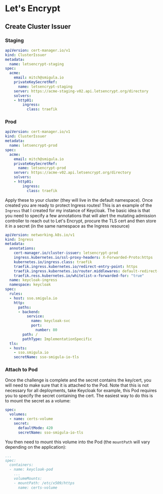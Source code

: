 # Let's Encrypt

## Create Cluster Issuer

### Staging  

```yaml
apiVersion: cert-manager.io/v1
kind: ClusterIssuer
metadata:
  name: letsencrypt-staging
spec:
  acme:
    email: mitch@smigula.io
    privateKeySecretRef:
      name: letsencrypt-staging
    server: https://acme-staging-v02.api.letsencrypt.org/directory
    solvers:
    - http01:
        ingress:
          class: traefik
```

### Prod

```yaml
apiVersion: cert-manager.io/v1
kind: ClusterIssuer
metadata:
  name: letsencrypt-prod
spec:
  acme:
    email: mitch@smigula.io
    privateKeySecretRef:
      name: letsencrypt-prod
    server: https://acme-v02.api.letsencrypt.org/directory
    solvers:
    - http01:
        ingress:
          class: traefik
```

Apply these to your cluster (they will live in the default namespace). Once created you are ready to protect Ingress routes! This is an example of the `Ingress` that I created for my instance of Keycloak. The basic idea is that you need to specify a few annotations that will alert the mutating admission controller to reach out to Let's Encrypt, procure the TLS cert and then store it in a secret (in the same namespace as the Ingress resource)

```yaml
apiVersion: networking.k8s.io/v1
kind: Ingress
metadata:
  annotations:
    cert-manager.io/cluster-issuer: letsencrypt-prod
    ingress.kubernetes.io/ssl-proxy-headers: X-Forwarded-Proto:https
    kubernetes.io/ingress.class: traefik
    traefik.ingress.kubernetes.io/redirect-entry-point: https
    traefik.ingress.kubernetes.io/router.middlewares: default-redirect-https@kubernetescrd
    traefik.ress.kubernetes.io/whitelist-x-forwarded-for: "true"
  name: keycloak-ingress
  namespace: keycloak
spec:
  rules:
  - host: sso.smigula.io
    http:
      paths:
      - backend:
          service:
            name: keycloak-svc
            port:
              number: 80
        path: /
        pathType: ImplementationSpecific
  tls:
  - hosts:
    - sso.smigula.io
    secretName: sso-smigula-io-tls
```

### Attach to Pod

Once the challenge is complete and the secret contains the key/cert, you will need to make sure that it is attached to the Pod. Note that this is not necessary for all deployments, take Keycloak for example, this Pod requires you to specify the secret containing the cert. The easiest way to do this is to mount the secret as a volume:  

```yaml
spec:
  volumes:
  - name: certs-volume
    secret:
      defaultMode: 420
      secretName: sso-smigula-io-tls
```

You then need to mount this volume into the Pod (the `mountPath` will vary depending on the application):  

```yaml
...
spec:
  containers:
  - name: keycloak-pod
    ...
    volumeMounts:
    - mountPath: /etc/x509/https
      name: certs-volume
```
